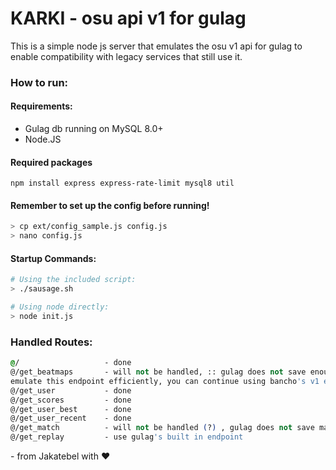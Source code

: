 # KARKI - osu api v1 for gulag

This is a simple node js server that emulates the osu v1 api for gulag to enable compatibility with legacy services that still use it.

### How to run:
#### Requirements:
- Gulag db running on MySQL 8.0+
- Node.JS

#### Required packages
```
npm install express express-rate-limit mysql8 util 
```
#### Remember to set up the config before running!
```sh
> cp ext/config_sample.js config.js
> nano config.js
```
#### Startup Commands:
```sh
# Using the included script:
> ./sausage.sh

# Using node directly:
> node init.js
```

### Handled Routes:
```css
@/                   - done
@/get_beatmaps       - will not be handled, :: gulag does not save enough beatmap data to
emulate this endpoint efficiently, you can continue using bancho's v1 endpoint for this.
@/get_user           - done
@/get_scores         - done
@/get_user_best      - done
@/get_user_recent    - done
@/get_match          - will not be handled (?) , gulag does not save matches after they finish.
@/get_replay         - use gulag's built in endpoint
```

\- from Jakatebel with ♥

